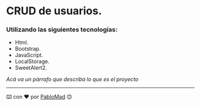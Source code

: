 # CRUD de usuarios.

### Utilizando las siguientes tecnologías:
*   Html.
*   Bootstrap.
*   JavaScript.
*   LocalStorage.
*   SweetAlert2.

_Acá va un párrafo que describa lo que es el proyecto_


---
⌨️ con ❤️ por [PabloMad](https://github.com/PabloMad75) 😊
